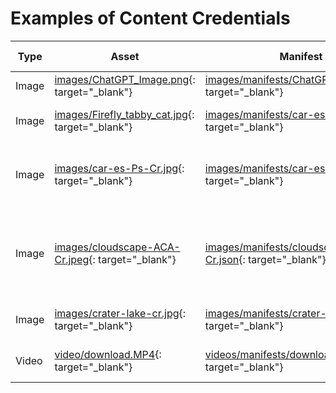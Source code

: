 # Examples of Content Credentials

| Type | Asset | Manifest | Inspect on verify | Notes |
| ---- | ----- | -------- | ----------------- |-------|
| Image | [images/ChatGPT_Image.png](images/ChatGPT_Image.png){: target="_blank"} | [images/manifests/ChatGPT_Image.json](images/manifests/ChatGPT_Image.json){: target="_blank"} | [Inspect](https://verify.contentauthenticity.org/?source=https://contentauth.github.io/example-assets/images/ChatGPT_Image.png){: target="_blank"} | Generated by ChatGPT |
| Image | [images/Firefly_tabby_cat.jpg](images/Firefly_tabby_cat.jpg){: target="_blank"} | [images/manifests/car-es-Ps-Cr.json](images/manifests/Firefly_tabby_cat.json){: target="_blank"} | [Inspect](https://verify.contentauthenticity.org/?source=https://contentauth.github.io/example-assets/images/Firefly_tabby_cat.jpg){: target="_blank"} | Generated by Adobe Firefly |
| Image | [images/car-es-Ps-Cr.jpg](images/car-es-Ps-Cr.jpg){: target="_blank"} | [images/manifests/car-es-Ps-Cr.json](images/manifests/car-es-Ps-Cr.json){: target="_blank"} | [Inspect](https://verify.contentauthenticity.org/?source=https://contentauth.github.io/example-assets/images/car-es-Ps-Cr.jpg){: target="_blank"} | Edited in Adobe Photoshop and exported. |
| Image | [images/cloudscape-ACA-Cr.jpeg](images/cloudscape-ACA-Cr.jpeg){: target="_blank"} | [images/manifests/cloudscape-ACA-Cr.json](images/manifests/cloudscape-ACA-Cr.json){: target="_blank"} | [Inspect](https://verify.contentauthenticity.org/?source=https://contentauth.github.io/example-assets/images/cloudscape-ACA-Cr.jpeg){: target="_blank"} | Content Credentials added with Adobe Content Authenticity website. |
| Image | [images/crater-lake-cr.jpg](images/crater-lake-cr.jpg){: target="_blank"} | [images/manifests/crater-lake-cr.json](images/manifests/crater-lake-cr.json){: target="_blank"} | [Inspect](https://verify.contentauthenticity.org/?source=https://contentauth.github.io/example-assets/images/crater-lake-cr.jpg){: target="_blank"} |Edited with Adobe Lightroom |
| Video | [video/download.MP4](videos/download.MP4){: target="_blank"} | [videos/manifests/download.json](video/manifests/download.json){: target="_blank"} | [Inspect](https://verify.contentauthenticity.org/?source=https://contentauth.github.io/example-assets/videos/download.MP4){: target="_blank"} |Generated by OpenAI Sora |


